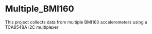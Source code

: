 # Multiple_BMI160

This project collects data from multiple BMI160 accelerometers using a TCA9548A I2C multiplexer
